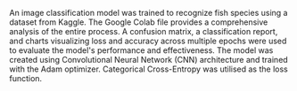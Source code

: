 An image classification model was trained to recognize fish species using a dataset from Kaggle. The Google Colab file provides a comprehensive analysis of the entire process. 
A confusion matrix, a classification report, and charts visualizing loss and accuracy across multiple epochs were used to evaluate the model's performance and effectiveness. The model was created using Convolutional Neural Network (CNN) architecture and trained with the Adam optimizer. Categorical Cross-Entropy was utilised as the loss function.
